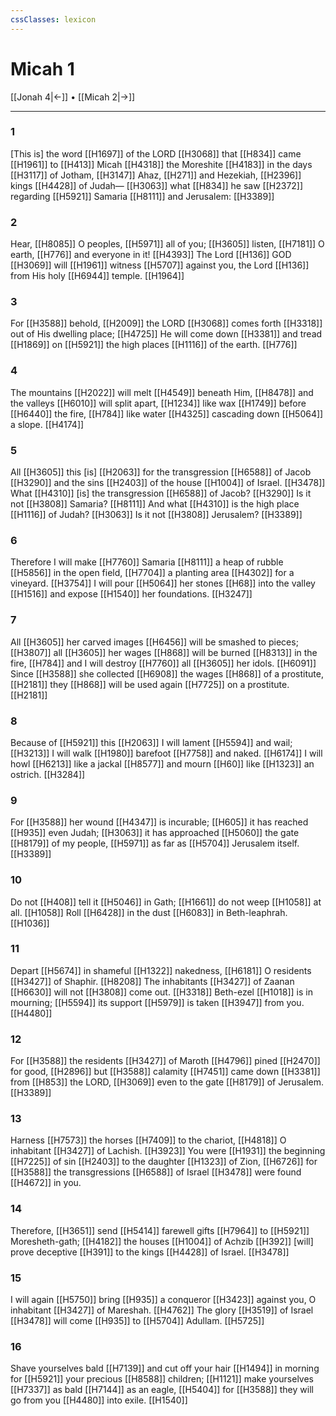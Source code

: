 ```yaml
---
cssClasses: lexicon
---
```


# Micah 1

[[Jonah 4|←]] • [[Micah 2|→]]

---

### 1
[This is] the word [[H1697]] of the LORD [[H3068]] that [[H834]] came [[H1961]] to [[H413]] Micah [[H4318]] the Moreshite [[H4183]] in the days [[H3117]] of Jotham, [[H3147]] Ahaz, [[H271]] and Hezekiah, [[H2396]] kings [[H4428]] of Judah— [[H3063]] what [[H834]] he saw [[H2372]] regarding [[H5921]] Samaria [[H8111]] and Jerusalem: [[H3389]]

### 2
Hear, [[H8085]] O peoples, [[H5971]] all of you; [[H3605]] listen, [[H7181]] O earth, [[H776]] and everyone in it! [[H4393]] The Lord [[H136]] GOD [[H3069]] will [[H1961]] witness [[H5707]] against you,  the Lord [[H136]] from His holy [[H6944]] temple. [[H1964]]

### 3
For [[H3588]] behold, [[H2009]] the LORD [[H3068]] comes forth [[H3318]] out of His dwelling place; [[H4725]] He will come down [[H3381]] and tread [[H1869]] on [[H5921]] the high places [[H1116]] of the earth. [[H776]]

### 4
The mountains [[H2022]] will melt [[H4549]] beneath Him, [[H8478]] and the valleys [[H6010]] will split apart, [[H1234]] like wax [[H1749]] before [[H6440]] the fire, [[H784]] like water [[H4325]] cascading down [[H5064]] a slope. [[H4174]]

### 5
All [[H3605]] this [is] [[H2063]] for the transgression [[H6588]] of Jacob [[H3290]] and the sins [[H2403]] of the house [[H1004]] of Israel. [[H3478]] What [[H4310]] [is] the transgression [[H6588]] of Jacob? [[H3290]] Is it not [[H3808]] Samaria? [[H8111]] And what [[H4310]] is the high place [[H1116]] of Judah? [[H3063]] Is it not [[H3808]] Jerusalem? [[H3389]]

### 6
Therefore I will make [[H7760]] Samaria [[H8111]] a heap of rubble [[H5856]] in the open field, [[H7704]] a planting area [[H4302]] for a vineyard. [[H3754]] I will pour [[H5064]] her stones [[H68]] into the valley [[H1516]] and expose [[H1540]] her foundations. [[H3247]]

### 7
All [[H3605]] her carved images [[H6456]] will be smashed to pieces; [[H3807]] all [[H3605]] her wages [[H868]] will be burned [[H8313]] in the fire, [[H784]] and I will destroy [[H7760]] all [[H3605]] her idols. [[H6091]] Since [[H3588]] she collected [[H6908]] the wages [[H868]] of a prostitute, [[H2181]] they [[H868]] will be used again [[H7725]] on a prostitute. [[H2181]]

### 8
Because of [[H5921]] this [[H2063]] I will lament [[H5594]] and wail; [[H3213]] I will walk [[H1980]] barefoot [[H7758]] and naked. [[H6174]] I will howl [[H6213]] like a jackal [[H8577]] and mourn [[H60]] like [[H1323]] an ostrich. [[H3284]]

### 9
For [[H3588]] her wound [[H4347]] is incurable; [[H605]] it has reached [[H935]] even Judah; [[H3063]] it has approached [[H5060]] the gate [[H8179]] of my people, [[H5971]] as far as [[H5704]] Jerusalem itself. [[H3389]]

### 10
Do not [[H408]] tell it [[H5046]] in Gath; [[H1661]] do not weep [[H1058]] at all. [[H1058]] Roll [[H6428]] in the dust [[H6083]] in Beth-leaphrah. [[H1036]]

### 11
Depart [[H5674]] in shameful [[H1322]] nakedness, [[H6181]] O residents [[H3427]] of Shaphir. [[H8208]] The inhabitants [[H3427]] of Zaanan [[H6630]] will not [[H3808]] come out. [[H3318]] Beth-ezel [[H1018]] is in mourning; [[H5594]] its support [[H5979]] is taken [[H3947]] from you. [[H4480]]

### 12
For [[H3588]] the residents [[H3427]] of Maroth [[H4796]] pined [[H2470]] for good, [[H2896]] but [[H3588]] calamity [[H7451]] came down [[H3381]] from [[H853]] the LORD, [[H3069]] even to the gate [[H8179]] of Jerusalem. [[H3389]]

### 13
Harness [[H7573]] the horses [[H7409]] to the chariot, [[H4818]] O inhabitant [[H3427]] of Lachish. [[H3923]] You were [[H1931]] the beginning [[H7225]] of sin [[H2403]] to the daughter [[H1323]] of Zion, [[H6726]] for [[H3588]] the transgressions [[H6588]] of Israel [[H3478]] were found [[H4672]] in you. 

### 14
Therefore, [[H3651]] send [[H5414]] farewell gifts [[H7964]] to [[H5921]] Moresheth-gath; [[H4182]] the houses [[H1004]] of Achzib [[H392]] [will] prove deceptive [[H391]] to the kings [[H4428]] of Israel. [[H3478]]

### 15
I will again [[H5750]] bring [[H935]] a conqueror [[H3423]] against you,  O inhabitant [[H3427]] of Mareshah. [[H4762]] The glory [[H3519]] of Israel [[H3478]] will come [[H935]] to [[H5704]] Adullam. [[H5725]]

### 16
Shave yourselves bald [[H7139]] and cut off your hair [[H1494]] in morning for [[H5921]] your precious [[H8588]] children; [[H1121]] make yourselves [[H7337]] as bald [[H7144]] as an eagle, [[H5404]] for [[H3588]] they will go from you [[H4480]] into exile. [[H1540]]


